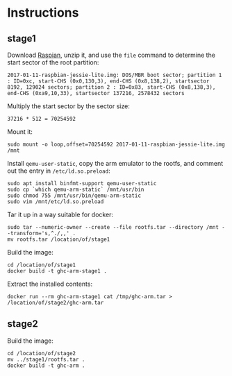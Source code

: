 # Instructions

## stage1

Download [Raspian](https://www.raspberrypi.org/downloads/raspbian/), unzip it,
and use the `file` command to determine the start sector of the root partition:

```
2017-01-11-raspbian-jessie-lite.img: DOS/MBR boot sector; partition 1 : ID=0xc, start-CHS (0x0,130,3), end-CHS (0x8,138,2), startsector 8192, 129024 sectors; partition 2 : ID=0x83, start-CHS (0x8,138,3), end-CHS (0xa9,10,33), startsector 137216, 2578432 sectors
```

Multiply the start sector by the sector size:
```
37216 * 512 = 70254592
```

Mount it:
```
sudo mount -o loop,offset=70254592 2017-01-11-raspbian-jessie-lite.img /mnt
```

Install `qemu-user-static`, copy the arm emulator to the rootfs, and comment
out the entry in `/etc/ld.so.preload`:
```
sudo apt install binfmt-support qemu-user-static
sudo cp `which qemu-arm-static` /mnt/usr/bin
sudo chmod 755 /mnt/usr/bin/qemu-arm-static
sudo vim /mnt/etc/ld.so.preload
```

Tar it up in a way suitable for docker:
```
sudo tar --numeric-owner --create --file rootfs.tar --directory /mnt --transform='s,^./,,' .
mv rootfs.tar /location/of/stage1
```

Build the image:
```
cd /location/of/stage1
docker build -t ghc-arm-stage1 .
```

Extract the installed contents:
```
docker run --rm ghc-arm-stage1 cat /tmp/ghc-arm.tar > /location/of/stage2/ghc-arm.tar
```

## stage2
Build the image:
```
cd /location/of/stage2
mv ../stage1/rootfs.tar .
docker build -t ghc-arm .
```

